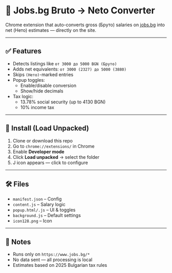 # 💼 Jobs.bg Bruto → Neto Converter

Chrome extension that auto-converts gross (Бруто) salaries on [jobs.bg](https://www.jobs.bg) into net (Нето) estimates — directly on the site.

---

## ✅ Features

- Detects listings like `от 3000 до 5000 BGN (Бруто)`
- Adds net equivalents: `от 3000 (2327) до 5000 (3880)`
- Skips `(Нето)`-marked entries
- Popup toggles:
  - Enable/disable conversion
  - Show/hide decimals
- Tax logic:
  - 13.78% social security (up to 4130 BGN)
  - 10% income tax

---

## 🧩 Install (Load Unpacked)

1. Clone or download this repo  
2. Go to `chrome://extensions/` in Chrome  
3. Enable **Developer mode**  
4. Click **Load unpacked** → select the folder  
5. J icon appears — click to configure

---

## 🛠️ Files

- `manifest.json` – Config  
- `content.js` – Salary logic  
- `popup.html/.js` – UI & toggles  
- `background.js` – Default settings  
- `icon128.png` – Icon

---

## 📌 Notes

- Runs only on `https://www.jobs.bg/*`  
- No data sent — all processing is local  
- Estimates based on 2025 Bulgarian tax rules
